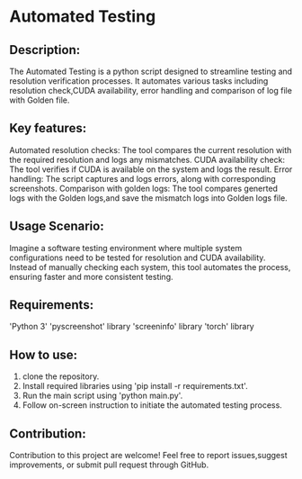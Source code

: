 # Automated Testing

## Description:
The Automated Testing is a python script designed to streamline testing and resolution verification processes. It automates various tasks including resolution check,CUDA availability, error handling and comparison of log file with Golden file.

## Key features:
Automated resolution checks: The tool compares the current resolution with the required resolution and logs any mismatches.
CUDA availability check: The tool verifies if CUDA is available on the system and logs the result.
Error handling: The script captures and logs errors, along with corresponding screenshots.
Comparison with golden logs: The tool compares generted logs with the Golden logs,and save the mismatch logs into Golden logs file.

## Usage Scenario:
Imagine a software testing environment where multiple system configurations need to be tested for resolution and CUDA availability. Instead of manually checking each system, this tool automates the process, ensuring faster and more consistent testing.

## Requirements:
'Python 3'
'pyscreenshot' library
'screeninfo' library
'torch' library

## How to use:
1. clone the repository.
2. Install required libraries using 'pip install -r requirements.txt'.
3. Run the main script using 'python main.py'.
4. Follow on-screen instruction to initiate the automated testing process.

## Contribution:
Contribution to this project are welcome! Feel free to report issues,suggest improvements, or submit pull request through GitHub.    

